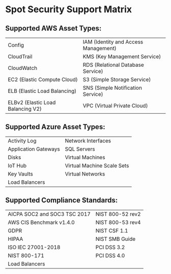 # Spot Security Support Matrix

## Supported AWS Asset Types:

|  |  |
|---|---|
|  Config   |  IAM (Identity and Access Management)   |
|  CloudTrail   |  KMS (Key Management Service)  |
|  CloudWatch   |  RDS (Relational Database Service) |
|  EC2 (Elastic Compute Cloud)  |  S3 (Simple Storage Service)   |
|  ELB (Elastic Load Balancing)   |  SNS (Simple Notification Service)   |
|  ELBv2 (Elastic Load Balancing V2)   |  VPC (Virtual Private Cloud)   |

## Supported Azure Asset Types:

|  |  |
|---|---|
|  Activity Log   |  Network Interfaces   |
|  Application Gateways   |  SQL Servers  |
|  Disks   |  Virtual Machines |
|  IoT Hub  |  Virtual Machine Scale Sets   |
|  Key Vaults   |  Virtual Networks   |
|  Load Balancers   |     |

## Supported Compliance Standards:

|  |  |
|---|---|
|  AICPA SOC2 and SOC3 TSC 2017   |  NIST 800-52 rev2   |
|  AWS CIS Benchmark v1.4.0   |  NIST 800-53 rev4  |
|  GDPR   |  NIST CSF 1.1 |
|  HIPAA  |  NIST SMB Guide   |
|  ISO IEC 27001-2018   |  PCI DSS 3.2   |
|  NIST 800-171   |  PCI DSS 4.0   |
|  Load Balancers   |     |
